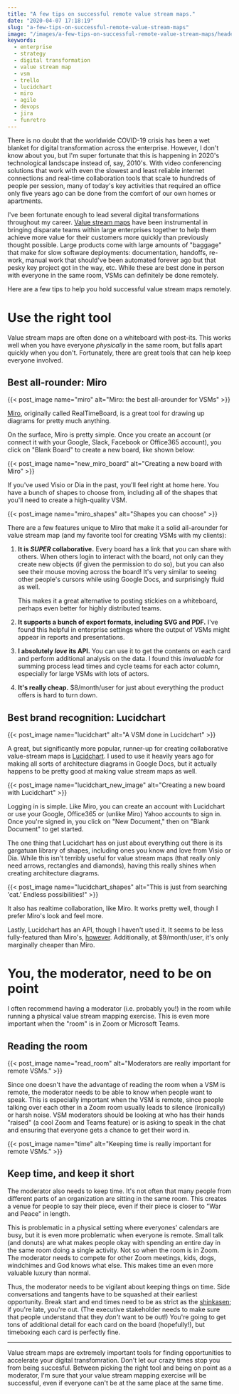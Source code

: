 ```yaml
---
title: "A few tips on successful remote value stream maps."
date: "2020-04-07 17:18:19"
slug: "a-few-tips-on-successful-remote-value-stream-maps"
image: "/images/a-few-tips-on-successful-remote-value-stream-maps/header.jpg"
keywords:
  - enterprise
  - strategy
  - digital transformation
  - value stream map
  - vsm
  - trello
  - lucidchart
  - miro
  - agile
  - devops
  - jira
  - funretro
---
```


There is no doubt that the worldwide COVID-19 crisis has been a wet blanket for digital
transformation across the enterprise. However, I don't know about you, but I'm super fortunate that
this is happening in 2020's technological landscape instead of, say, 2010's. With video conferencing
solutions that work with even the slowest and least reliable internet connections and real-time
collaboration tools that scale to hundreds of people per session, many of today's key activities
that required an office only five years ago can be done from the comfort of our own homes or
apartments.

I've been fortunate enough to lead several digital transformations throughout my career.
[Value stream
maps](https://www.agilealliance.org/resources/sessions/improving-processes-with-lean-and-value-stream-mapping/)
have been instrumental in bringing disparate teams within large enterprises together to help them
achieve more value for their customers more quickly than previously thought possible. Large products
come with large amounts of "baggage" that make for slow software deployments: documentation,
handoffs, re-work, manual work that should've been automated forever ago but that pesky key project
got in the way, etc. While these are best done in person with everyone in the same room, VSMs can
definitely be done remotely.

Here are a few tips to help you hold successful value stream maps remotely.

# Use the right tool

Value stream maps are often done on a whiteboard with post-its. This works well when you have
everyone _physically_ in the same room, but falls apart quickly when you don't. Fortunately, there
are great tools that can help keep everyone involved.

## Best all-rounder: Miro

{{< post_image name="miro" alt="Miro: the best all-arounder for VSMs" >}}

[Miro](https://miro.com/), originally called RealTimeBoard, is a great tool for drawing up diagrams
for pretty much anything.

On the surface, Miro is pretty simple. Once you create an account (or connect it with your Google,
Slack, Facebook or Office365 account), you click on "Blank Board" to create a new board, like shown
below:

{{< post_image name="new_miro_board" alt="Creating a new board with Miro" >}}

If you've used Visio or Dia in the past, you'll feel right at home here. You have a bunch of shapes
to choose from, including all of the shapes that you'll need to create a high-quality VSM.

{{< post_image name="miro_shapes" alt="Shapes you can choose" >}}

There are a few features unique to Miro that make it a solid all-arounder for value stream map (and
my favorite tool for creating VSMs with my clients):

1. **It is *SUPER* collaborative.** Every board has a link that you can share with others. When others
   login to interact with the board, not only can they create new objects (if given the permission
   to do so), but you can also see their mouse moving across the board! It's very similar to seeing
   other people's cursors while using Google Docs, and surprisingly fluid as well.

   This makes it a great alternative to posting stickies on a whiteboard, perhaps even better for
   highly distributed teams.

2. **It supports a bunch of export formats, including SVG and PDF.** I've found this helpful in
   enterprise settings where the output of VSMs might appear in reports and presentations.

3. **I absolutely *love* its API.** You can use it to get the contents on each card and perform
   additional analysis on the data. I found this *invaluable* for summing process lead times and
   cycle teams for each actor column, especially for large VSMs with lots of actors.

4. **It's really cheap.** $8/month/user for just about everything the product offers is hard to turn
   down.

## Best brand recognition: Lucidchart

{{< post_image name="lucidchart" alt="A VSM done in Lucidchart" >}}

A great, but significantly more popular, runner-up for creating collaborative value-stream maps is
[Lucidchart](https://www.lucidchart.com). I used to use it heavily years ago for making all sorts of
architecture diagrams in Google Docs, but it actually happens to be pretty good at making value
stream maps as well.

{{< post_image name="lucidchart_new_image" alt="Creating a new board with Lucidchart" >}}

Logging in is simple. Like Miro, you can create an account with Lucidchart or use your Google,
Office365 or (unlike Miro) Yahoo accounts to sign in. Once you're signed in, you click on "New
Document," then on "Blank Document" to get started.

The one thing that Lucidchart has on just about everything out there is its gargatuan library of
shapes, including ones you know and love from Visio or Dia. While this isn't terribly useful for
value stream maps (that really only need arrows, rectangles and diamonds), having this really shines
when creating architecture diagrams.

{{< post_image name="lucidchart_shapes" alt="This is just from searching 'cat.' Endless possibilities!" >}}

It also has realtime collaboration, like Miro. It works pretty well, though I prefer Miro's look and
feel more.

Lastly, Lucidchart has an API, though I haven't used it. It seems to be less fully-featured than
Miro's, [however](https://www.lucidchart.com/pages/api-graph-beta). Additionally, at $9/month/user,
it's only marginally cheaper than Miro.

# You, the moderator, need to be on point

I often recommend having a moderator (i.e. probably you!) in the room while running a physical value
stream mapping exercise. This is even more important when the "room" is in Zoom or Microsoft Teams.

## Reading the room

{{< post_image name="read_room" alt="Moderators are really important for remote VSMs." >}}

Since one doesn't have the advantage of reading the room when a VSM is remote, the moderator needs
to be able to know when people want to speak. This is especially important when the VSM is remote,
since people talking over each other in a Zoom room usually leads to silence (ironically) or harsh
noise. VSM moderators should be looking at who has their hands "raised" (a cool Zoom and Teams
feature) or is asking to speak in the chat and ensuring that everyone gets a chance to get their word in.

{{< post_image name="time" alt="Keeping time is really important for remote VSMs." >}}

## Keep time, and keep it short

The moderator also needs to keep time. It's not often that many people from different parts of an
organization are sitting in the same room. This creates a venue for people to say their piece, even
if their piece is closer to "War and Peace" in length.

This is problematic in a physical setting where everyones' calendars are busy, but it is even more
problematic when everyone is remote. Small talk (and donuts) are what makes people okay with
spending an entire day in the same room doing a single activity. Not so when the room is in Zoom.
The moderator needs to compete for other Zoom meetings, kids, dogs, windchimes and God knows what
else. This makes time an even more valuable luxury than normal.

Thus, the moderator needs to be vigilant about keeping things on time. Side conversations and
tangents have to be squashed at their earliest opportunity. Break start and end times need to be
as strict as the [shinkasen](https://en.wikipedia.org/wiki/Shinkansen); if you're late, you're out.
(The executive stakeholder needs to make sure that people understand that they _don't_ want to be
out!) You're going to get tons of additional detail for each card on the board (hopefully!), but
timeboxing each card is perfectly fine.

---

Value stream maps are extremely important tools for finding opportunities to accelerate your digital
transfomration. Don't let our crazy times stop you from being succesful. Between picking the right
tool and being on point as a moderator, I'm sure that your value stream mapping exercise will be
successful, even if everyone can't be at the same place at the same time.
